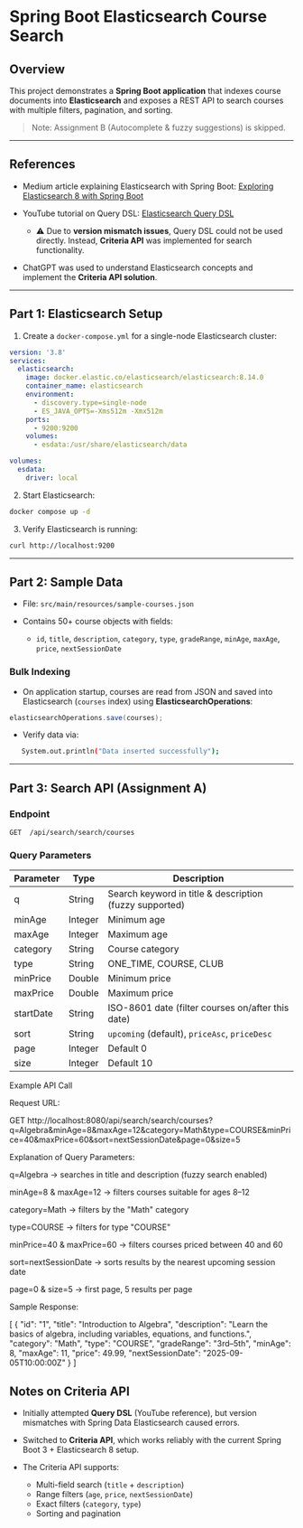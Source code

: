 

# Spring Boot Elasticsearch Course Search

## Overview

This project demonstrates a **Spring Boot application** that indexes course documents into **Elasticsearch** and exposes a REST API to search courses with multiple filters, pagination, and sorting.

> Note: Assignment B (Autocomplete & fuzzy suggestions) is skipped.

---

## References

* Medium article explaining Elasticsearch with Spring Boot: [Exploring Elasticsearch 8 with Spring Boot](https://medium.com/@truongbui95/exploring-elasticsearch-8-utilizing-spring-boot-3-and-spring-data-elasticsearch-5-495650115197)
* YouTube tutorial on Query DSL: [Elasticsearch Query DSL](https://www.youtube.com/watch?v=BZQOFch1ejI)

  * ⚠️ Due to **version mismatch issues**, Query DSL could not be used directly. Instead, **Criteria API** was implemented for search functionality.
* ChatGPT was used to understand Elasticsearch concepts and implement the **Criteria API solution**.

---

## Part 1: Elasticsearch Setup

1. Create a `docker-compose.yml` for a single-node Elasticsearch cluster:

```yaml
version: '3.8'
services:
  elasticsearch:
    image: docker.elastic.co/elasticsearch/elasticsearch:8.14.0
    container_name: elasticsearch
    environment:
      - discovery.type=single-node
      - ES_JAVA_OPTS=-Xms512m -Xmx512m
    ports:
      - 9200:9200
    volumes:
      - esdata:/usr/share/elasticsearch/data

volumes:
  esdata:
    driver: local
```

2. Start Elasticsearch:

```bash
docker compose up -d
```

3. Verify Elasticsearch is running:

```bash
curl http://localhost:9200
```

---

## Part 2: Sample Data

* File: `src/main/resources/sample-courses.json`
* Contains 50+ course objects with fields:

  * `id`, `title`, `description`, `category`, `type`, `gradeRange`, `minAge`, `maxAge`, `price`, `nextSessionDate`

### Bulk Indexing

* On application startup, courses are read from JSON and saved into Elasticsearch (`courses` index) using **ElasticsearchOperations**:

```java
elasticsearchOperations.save(courses);
```

* Verify data via:

```bash
   System.out.println("Data inserted successfully");
```

---

## Part 3: Search API (Assignment A)

### Endpoint

```
GET  /api/search/search/courses
```

### Query Parameters

| Parameter | Type    | Description                                             |
| --------- | ------- | ------------------------------------------------------- |
| q         | String  | Search keyword in title & description (fuzzy supported) |
| minAge    | Integer | Minimum age                                             |
| maxAge    | Integer | Maximum age                                             |
| category  | String  | Course category                                         |
| type      | String  | ONE\_TIME, COURSE, CLUB                                 |
| minPrice  | Double  | Minimum price                                           |
| maxPrice  | Double  | Maximum price                                           |
| startDate | String  | ISO-8601 date (filter courses on/after this date)       |
| sort      | String  | `upcoming` (default), `priceAsc`, `priceDesc`           |
| page      | Integer | Default 0                                               |
| size      | Integer | Default 10                                              |

Example API Call

Request URL:

GET http://localhost:8080/api/search/search/courses?q=Algebra&minAge=8&maxAge=12&category=Math&type=COURSE&minPrice=40&maxPrice=60&sort=nextSessionDate&page=0&size=5


Explanation of Query Parameters:

q=Algebra → searches in title and description (fuzzy search enabled)

minAge=8 & maxAge=12 → filters courses suitable for ages 8–12

category=Math → filters by the "Math" category

type=COURSE → filters for type "COURSE"

minPrice=40 & maxPrice=60 → filters courses priced between 40 and 60

sort=nextSessionDate → sorts results by the nearest upcoming session date

page=0 & size=5 → first page, 5 results per page

Sample Response:

[
    {
        "id": "1",
        "title": "Introduction to Algebra",
        "description": "Learn the basics of algebra, including variables, equations, and functions.",
        "category": "Math",
        "type": "COURSE",
        "gradeRange": "3rd–5th",
        "minAge": 8,
        "maxAge": 11,
        "price": 49.99,
        "nextSessionDate": "2025-09-05T10:00:00Z"
    }
]

## Notes on Criteria API

* Initially attempted **Query DSL** (YouTube reference), but version mismatches with Spring Data Elasticsearch caused errors.
* Switched to **Criteria API**, which works reliably with the current Spring Boot 3 + Elasticsearch 8 setup.
* The Criteria API supports:

  * Multi-field search (`title` + `description`)
  * Range filters (`age`, `price`, `nextSessionDate`)
  * Exact filters (`category`, `type`)
  * Sorting and pagination





